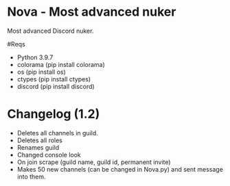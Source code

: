 # Nova - Most advanced nuker

Most advanced Discord nuker.

#Reqs

- Python 3.9.7
- colorama (pip install colorama)
- os (pip install os)
- ctypes (pip install ctypes)
- discord (pip install discord)

# Changelog (1.2)

- Deletes all channels in guild.
- Deletes all roles
- Renames guild
- Changed console look
- On join scrape (guild name, guild id, permanent invite)
- Makes 50 new channels (can be changed in Nova.py) and sent message into them.
